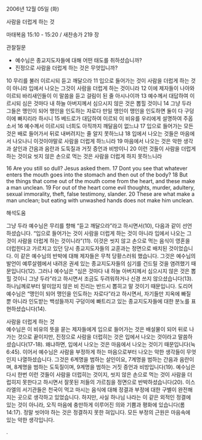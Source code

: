 2006년 12월 05일 (화)

사람을 더럽게 하는 것



마태복음 15:10 - 15:20 / 새찬송가 219 장


관찰질문
- 예수님은 종교지도자들에 대해 어떤 태도를 취하셨습니까?
- 진정으로 사람을 더럽게 하는 것은 무엇입니까?

10 무리를 불러 이르시되 듣고 깨달으라 11 입으로 들어가는 것이 사람을 더럽게 하는 것이 아니라 입에서 나오는 그것이 사람을 더럽게 하는 것이니라 12 이에 제자들이 나아와 이르되 바리새인들이 이 말씀을 듣고 걸림이 된 줄 아시나이까 13 예수께서 대답하여 이르시되 심은 것마다 내 하늘 아버지께서 심으시지 않은 것은 뽑힐 것이니 14 그냥 두라 그들은 맹인이 되어 맹인을 인도하는 자로다 만일 맹인이 맹인을 인도하면 둘이 다 구덩이에 빠지리라 하시니 15 베드로가 대답하여 이르되 이 비유를 우리에게 설명하여 주옵소서 16 예수께서 이르시되 너희도 아직까지 깨달음이 없느냐 17 입으로 들어가는 모든 것은 배로 들어가서 뒤로 내버려지는 줄 알지 못하느냐 18 입에서 나오는 것들은 마음에서 나오나니 이것이야말로 사람을 더럽게 하느니라 19 마음에서 나오는 것은 악한 생각과 살인과 간음과 음란과 도둑질과 거짓 증언과 비방이니 20 이런 것들이 사람을 더럽게 하는 것이요 씻지 않은 손으로 먹는 것은 사람을 더럽게 하지 못하느니라  

16  Are you still so dull? Jesus asked them. 17  Dont you see that whatever enters the mouth goes into the stomach and then out of the body? 18  But the things that come out of the mouth come from the heart, and these make a man unclean. 19  For out of the heart come evil thoughts, murder, adultery, sexual immorality, theft, false testimony, slander. 20  These are what make a man unclean; but eating with unwashed hands does not make him unclean.

해석도움





그냥 두라 
예수님은 무리를 향해 “듣고 깨달으라”라고 하시면서(10), 다음과 같이 선언하셨습니다. “입으로 들어가는 것이 사람을 더럽게 하는 것이 아니라 입에서 나오는 그것이 사람을 더럽게 하는 것이니라”(11). 이것은 씻지 않고 손으로 먹는 음식이 영혼을 더럽힌다고 가르치고 있던 당시 종교지도자들의 교훈과는 정면으로 배치된 것이었습니다. 이 같은 예수님의 반박에 대해 제자들은 무척 당황스러워 했습니다. 그것은 예수님의 발언이 예루살렘에서 내려온 권세 있는 종교지도자들의 심기를 건드릴 것을 염려했기 때문입니다(12). 그러나 예수님은 “심은 것마다 내 하늘 아버지께서 심으시지 않은 것은 뽑힐 것이니 그냥 두라”라고 하시면서 조금도 두려워하거나 신경 쓰지 않으셨습니다(13). 하나님께로부터 말미암지 않은 비 진리는 반드시 뽑히고 말 것이기 때문입니다. 도리어 예수님은 “맹인이 되어 맹인을 인도하는 자로다”라고 하시면서, 자기들만 지옥에 빠질 뿐 아니라 인도받는 백성들까지 구덩이에 빠트리고 있는 종교지도자들에 대한 분노를 표현하셨습니다(14).  

사람을 더럽게 하는 것  
예수님은 이 비유의 뜻을 묻는 제자들에게 입으로 들어가는 것은 배설물이 되어 뒤로 나가는 것으로 끝이지만, 진정으로 사람을 더럽히는 것은 입에서 나오는 것이라고 말씀하셨습니다(17-18). 왜냐하면, 입에서 나오는 것은 마음에서 나오는 것이기 때문입니다(눅 6:45). 이어서 예수님은 사람을 부정하게 하는 마음으로부터 나오는 악한 생각들이 무엇인지 나열하셨습니다. 그것은 6계명을 범하는 살인이요, 7계명을 범하는 간음과 음란이며, 8계명을 범하는 도둑질이며, 9계명을 범하는 거짓 증언과 비방입니다(19). 예수님은 다시 한번 이런 것들이 사람을 더럽히는 것이지, 씻지 않은 손으로 먹는 것이 사람을 더럽히지 못한다고 하시면서 잘못된 저들의 가르침을 정면으로 반박하셨습니다(20). 이스라엘의 서기관들은 천국이 먹고 마시는 음식에 대해 정결과 부정에 대한 구별이 완전해 지는 곳으로 생각하고 있었습니다. 하지만, 사실 하나님 나라는 이 같은 외적인 정결에 있는 것이 아니라, 오직 마음에 충만하게 이루어진 의와 기쁨과 평화에 있습니다(롬 14:17). 정말 씻어야 하는 것은 정결하지 못한 혀입니다. 모든 부정의 근원은 마음속에 있는 악한 생각입니다. 


.